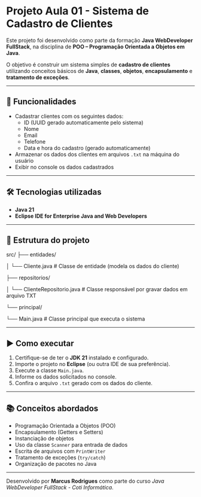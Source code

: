 # Projeto Aula 01 - Sistema de Cadastro de Clientes

Este projeto foi desenvolvido como parte da formação **Java WebDeveloper FullStack**, na disciplina de **POO – Programação Orientada a Objetos em Java**.

O objetivo é construir um sistema simples de **cadastro de clientes** utilizando conceitos básicos de **Java**, **classes**, **objetos**, **encapsulamento** e **tratamento de exceções**.

---

## 🚀 Funcionalidades

- Cadastrar clientes com os seguintes dados:
  - ID (UUID gerado automaticamente pelo sistema)
  - Nome
  - Email
  - Telefone
  - Data e hora do cadastro (gerado automaticamente)
- Armazenar os dados dos clientes em arquivos `.txt` na máquina do usuário
- Exibir no console os dados cadastrados

---

## 🛠️ Tecnologias utilizadas

- **Java 21**
- **Eclipse IDE for Enterprise Java and Web Developers**

---

## 📂 Estrutura do projeto



src/
├── entidades/

│    └── Cliente.java        # Classe de entidade (modela os dados do cliente)

├── repositorios/

│    └── ClienteRepositorio.java   # Classe responsável por gravar dados em arquivo TXT

└── principal/

└── Main.java           # Classe principal que executa o sistema

---

## ▶️ Como executar

1. Certifique-se de ter o **JDK 21** instalado e configurado.
2. Importe o projeto no **Eclipse** (ou outra IDE de sua preferência).
3. Execute a classe `Main.java`.
4. Informe os dados solicitados no console.
5. Confira o arquivo `.txt` gerado com os dados do cliente.

---

## 📚 Conceitos abordados

- Programação Orientada a Objetos (POO)
- Encapsulamento (Getters e Setters)
- Instanciação de objetos
- Uso da classe `Scanner` para entrada de dados
- Escrita de arquivos com `PrintWriter`
- Tratamento de exceções (`try/catch`)
- Organização de pacotes no Java

---

Desenvolvido por **Marcus Rodrigues** como parte do curso *Java WebDeveloper FullStack - Coti Informática*.
